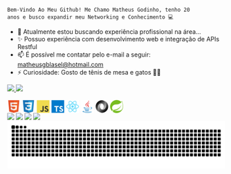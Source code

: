 <code>Bem-Vindo Ao Meu Github! Me Chamo Matheus Godinho, tenho 20 anos e busco expandir meu Networking e Conhecimento 💻 </code>
- 🔭 Atualmente estou buscando experiência profissional na área...
- ✨ Possuo experiência com desenvolvimento web e integração de APIs Restful
- 📫 É possível me contatar pelo e-mail a seguir: matheusgblasel@hotmail.com
- ⚡ Curiosidade: Gosto de tênis de mesa e gatos 🏓🐱
<div>
  <a href="https://github.com/Mathbkj">
    <img height="180em" src="https://github-readme-stats.vercel.app/api?username=Mathbkj&show_icons=true&theme=dracula&include_all_commits=true&count_private=true"/>
<img height="180em" src="https://github-readme-stats.vercel.app/api/top-langs/?username=Mathbkj&layout=compact&langs_count=16&theme=dracula"/>
</a>
</div>
<br/>
<div style="display:inline-block">
  <img align="center" alt="Math.HTML" height="30" width="30" src="https://raw.githubusercontent.com/devicons/devicon/master/icons/html5/html5-original.svg">
  <img align="center" alt="Math.CSS" height="30" width="30" src="https://raw.githubusercontent.com/devicons/devicon/master/icons/css3/css3-original.svg">
  <img align="center" alt="Math.JS" height="30" width="30" src="https://raw.githubusercontent.com/devicons/devicon/master/icons/javascript/javascript-original.svg">
  <img align="center" alt="Math.TS" height="30" width="30" src="https://raw.githubusercontent.com/devicons/devicon/master/icons/typescript/typescript-original.svg">
  <img align="center" alt="Math.React" height="30" width="30" src="https://raw.githubusercontent.com/devicons/devicon/master/icons/react/react-original.svg">
  <img align="center" alt="Math.Java" height="30" width="30" src="https://raw.githubusercontent.com/devicons/devicon/master/icons/java/java-original.svg">
  <img align="center" alt="Math.JSON" height="30" width="30" src="https://raw.githubusercontent.com/devicons/devicon/master/icons/json/json-original.svg">
  <img align="center" alt="Math.SpringBoot" height="30" width="30" src="https://raw.githubusercontent.com/devicons/devicon/master/icons/spring/spring-original.svg">
</div>
<br/>
<div>
  <a href="https://www.youtube.com/@stormzt4619"><img src="https://img.shields.io/badge/YouTube-FF0000?style=for-the-badge&logo=youtube&logoColor=white"/></a>
  <a href="https://www.instagram.com/mukimi4a"><img src="https://img.shields.io/badge/Instagram-E4405F?style=for-the-badge&logo=instagram&logoColor=white"/></a>
  <a href="https://www.twitch.tv/maruereborn"><img src="https://img.shields.io/badge/Twitch-9146FF?style=for-the-badge&logo=twitch&logoColor=white"/></a>
  <a href="https://www.linkedin.com/in/matheus-godinho-8647402a0/"><img src="https://img.shields.io/badge/LinkedIn-0077B5?style=for-the-badge&logo=linkedin&logoColor=white"/></a>
</div>

<picture>
  <source media="(prefers-color-scheme: dark)" srcset="https://raw.githubusercontent.com/Mathbkj/Mathbkj/output/github-contribution-grid-snake-dark.svg">
  <source media="(prefers-color-scheme: light)" srcset="https://raw.githubusercontent.com/Mathbkj/Mathbkj/output/github-contribution-grid-snake.svg">
  <img alt="github contribution grid snake animation" src="https://raw.githubusercontent.com/Mathbkj/Mathbkj/output/github-contribution-grid-snake.svg">
</picture>


  

<!--
**Mathbkj/Mathbkj** is a ✨ _special_ ✨ repository because its `README.md` (this file) appears on your GitHub profile.

Here are some ideas to get you started:

- 
- 🌱 I’m currently learning ...
- 👯 I’m looking to collaborate on ...
- 🤔 I’m looking for help with ...
- 💬 Ask me about ...
- 📫 How to reach me: ...
- 😄 Pronouns: ...
- ⚡ Fun fact: ...
-->
